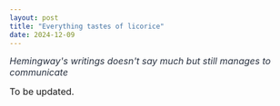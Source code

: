 ```yaml
---
layout: post
title: "Everything tastes of licorice"
date: 2024-12-09
---
```


<i style = "font-size:16px; color: #293241;">Hemingway's writings doesn't say much but still manages to communicate </i>

<link rel="stylesheet" href="/style.css"/>
<!-- <img src="/img/Ebro.jpg" alt="The Ebro: the great river" class="centered-image"> -->

<div style = "font-size:16px">
To be updated.
</div>